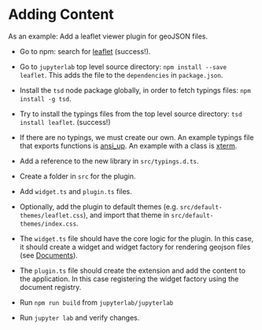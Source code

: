 # Adding Content

As an example: Add a leaflet viewer plugin for geoJSON files.

- Go to npm: search for [leaflet](https://www.npmjs.com/package/leaflet) (success!).
- Go to `jupyterlab` top level source directory: `npm install --save leaflet`.  This adds the file to the `dependencies` in `package.json`.
- Install the `tsd` node package globally, in order to fetch typings
files: `npm install -g tsd`.
- Try to install the typings files from the top level source directory:
`tsd install leaflet`. (success!)
- If there are no typings, we must create our own.  An example typings file that exports functions is [ansi_up](https://github.com/jupyter/jupyterlab/blob/master/typings/ansi_up/ansi_up.d.ts).  An example with a class is [xterm](https://github.com/jupyter/jupyterlab/blob/master/typings/xterm/xterm.d.ts).
- Add a reference to the new library in `src/typings.d.ts`.
- Create a folder in `src` for the plugin.
- Add  `widget.ts` and `plugin.ts` files.
- Optionally, add the plugin to default themes (e.g. `src/default-themes/leaflet.css`), and import that theme in `src/default-themes/index.css`.
- The `widget.ts` file should have the core logic for the plugin.  In
this case, it should create a widget and widget factory for rendering geojson 
files (see [Documents](./documents)).
- The `plugin.ts` file should create the extension and add the content
to the application.  In this case registering the widget factory using
the document registry.

- Run `npm run build` from `jupyterlab/jupyterlab`
- Run `jupyter lab` and verify changes.
